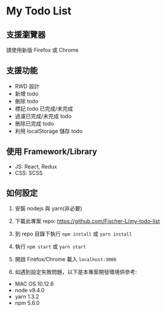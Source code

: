 # My Todo List

## 支援瀏覽器
請使用新版 Firefox 或 Chrome

## 支援功能
* RWD 設計
* 新增 todo
* 刪除 todo
* 標記 todo 已完成/未完成
* 過濾已完成/未完成 todo
* 刪除已完成 todo
* 利用 localStorage 儲存 todo

## 使用 Framework/Library
* JS: React, Redux
* CSS: SCSS

## 如何設定
1. 安裝 nodejs 與 yarn(非必要)

2. 下載此專案 repo: https://github.com/Fischer-L/my-todo-list

3. 到 repo 目錄下執行 `npm install` 或 `yarn install`

4. 執行 `npm start` 或 `yarn start`

5. 開啟 Firefox/Chrome 載入 `localhost:3000`

6. 如遇到設定失敗問題，以下是本專案開發環境供參考:
  - MAC OS 10.12.6
  - node v9.4.0
  - yarn 1.3.2
  - npm 5.6.0